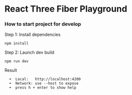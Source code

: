 # React Three Fiber Playground

### How to start project for develop

Step 1: Install dependencies

```shell
npm install
```

Step 2: Launch dev build

```shell
npm run dev
```

Result

```shell
  ➜  Local:   http://localhost:4200
  ➜  Network: use --host to expose
  ➜  press h + enter to show help
```
